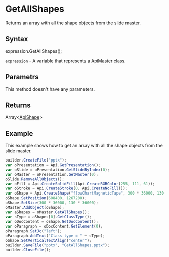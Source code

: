 # GetAllShapes

Returns an array with all the shape objects from the slide master.

## Syntax

expression.GetAllShapes();

`expression` - A variable that represents a [ApiMaster](../ApiMaster.md) class.

## Parametrs

This method doesn't have any parameters.

## Returns

Array<[ApiShape](../../ApiShape/ApiShape.md)>

## Example

This example shows how to get an array with all the shape objects from the slide master.

```javascript
builder.CreateFile("pptx");
var oPresentation = Api.GetPresentation();
var oSlide = oPresentation.GetSlideByIndex(0);
var oMaster = oPresentation.GetMaster(0);
oSlide.RemoveAllObjects();
var oFill = Api.CreateSolidFill(Api.CreateRGBColor(255, 111, 61));
var oStroke = Api.CreateStroke(0, Api.CreateNoFill());
var oShape = Api.CreateShape("flowChartMagneticTape", 300 * 36000, 130 * 36000, oFill, oStroke);
oShape.SetPosition(608400, 1267200);
oShape.SetSize(300 * 36000, 130 * 36000);
oMaster.AddObject(oShape);
var aShapes = oMaster.GetAllShapes();
var sType = aShapes[0].GetClassType();
var oDocContent = oShape.GetDocContent();
var oParagraph = oDocContent.GetElement(0);
oParagraph.SetJc("left");
oParagraph.AddText("Class type = " + sType);
oShape.SetVerticalTextAlign("center");
builder.SaveFile("pptx", "GetAllShapes.pptx");
builder.CloseFile();
```